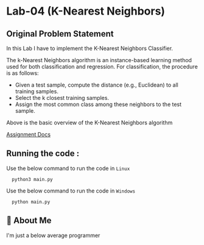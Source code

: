 
# Lab-04 (K-Nearest Neighbors)


## Original Problem Statement

In this Lab I have to implement the K-Nearest Neighbors Classifier.

The k-Nearest Neighbors algorithm is an instance-based learning method used for both classification and regression. For classification, the procedure is as follows:
- Given a test sample, compute the distance (e.g., Euclidean) to all training samples.
- Select the k closest training samples.
- Assign the most common class among these neighbors to the test sample.


Above is the basic overview of the K-Nearest Neighbors algorithm

[Assignment Docs](https://docs.google.com/document/d/1OOdY31oiQjxZLzL7-6Y84sr9IisUyDN_wpbPc8d8YoM/edit?tab=t.0)


    
## Running the code :

Use the below command to run the code in `Linux`

```make
  python3 main.py 
```

Use the below command to run the code in `Windows` 

```make
  python main.py 
```




## 🚀 About Me
I'm just a below average programmer



